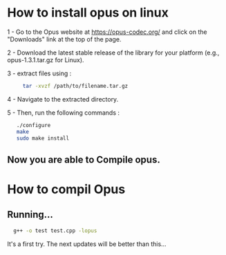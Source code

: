# How to install opus on linux

 1 - Go to the Opus website at https://opus-codec.org/ and click on the "Downloads" link at the top of the page.

 2 - Download the latest stable release of the library for your platform (e.g., opus-1.3.1.tar.gz for Linux).

3 - extract files using : 

```bash
     tar -xvzf /path/to/filename.tar.gz 
```
 4 - Navigate to the extracted directory.
 
 5 - Then, run the following commands : 

 ``` bash
    ./configure
    make
    sudo make install
```

## Now you are able to Compile opus. 

# How to compil Opus 

## Running...


```bash
  g++ -o test test.cpp -lopus
```
It's a first try. The next updates will be better than this...

